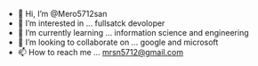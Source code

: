 - 👋 Hi, I’m @Mero5712san
- 👀 I’m interested in ... fullsatck devoloper
- 🌱 I’m currently learning ... information science and engineering
- 💞️ I’m looking to collaborate on ... google and microsoft
- 📫 How to reach me ... mrsn5712@gmail.com

<!---
Mero5712san/Mero5712san is a ✨ special ✨ repository because its `README.md` (this file) appears on your GitHub profile.
You can click the Preview link to take a look at your changes.
--->
